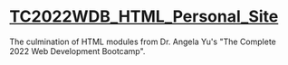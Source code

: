 # [TC2022WDB_HTML_Personal_Site](https://rhoadesdaniel.github.io/HTML-Personal-Site-TC2022WDB/)
The culmination of HTML modules from Dr. Angela Yu's "The Complete 2022 Web Development Bootcamp".
